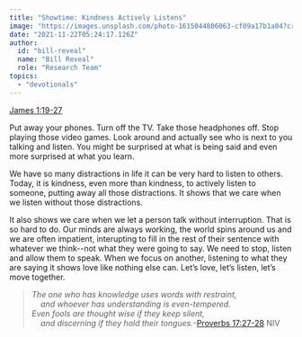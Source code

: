 ```yaml
---
title: "Showtime: Kindness Actively Listens"
image: "https://images.unsplash.com/photo-1615044806063-cf09a17b1a04?crop=entropy&cs=srgb&fm=jpg&ixid=Mnw5NjYxfDB8MXxzZWFyY2h8MTB8fFRydXRofGVufDB8fHx8MTYxODIzNjM3Mw&ixlib=rb-1.2.1&q=85"
date: "2021-11-22T05:24:17.126Z"
author:
  id: "bill-reveal"
  name: "Bill Reveal"
  role: "Research Team"
topics:
  - "devotionals"
---
```

[James 1:19-27][1]

Put away your phones. Turn off the TV. Take those headphones off. Stop playing those video games. Look around and actually see who is next to you talking and listen. You might be surprised at what is being said and even more surprised at what you learn.

We have so many distractions in life it can be very hard to listen to others. Today, it is kindness, even more than kindness, to actively listen to someone, putting away all those distractions. It shows that we care when we listen without those distractions.

It also shows we care when we let a person talk without interruption. That is so hard to do. Our minds are always working, the world spins around us and we are often impatient, interupting to fill in the rest of their sentence with whatever we think--not what they were going to say. We need to stop, listen and allow them to speak. When we focus on another, listening to what they are saying it shows love like nothing else can. Let’s love, let’s listen, let’s move together.

> _The one who has knowledge uses words with restraint,   
> &nbsp;&nbsp;&nbsp;&nbsp;and whoever has understanding is even-tempered.   
> Even fools are thought wise if they keep silent,   
> &nbsp;&nbsp;&nbsp;&nbsp;and discerning if they hold their tongues._-[Proverbs 17:27-28][2] NIV

[1]: https://biblehub.com/context/james/1-19.htm
[2]: https://biblehub.com/context/proverbs/17-27.htm
